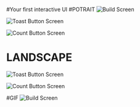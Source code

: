#Your first interactive UI
#POTRAIT
![Build Screen](./screenshots/first.png)

![Toast Button Screen](./screenshots/toast.png)

![Count Button Screen](./screenshots/count.png)

# LANDSCAPE
![Toast Button Screen](./screenshots/itoast.png)

![Count Button Screen](./screenshots/icount.png)

#GIF
![Build Screen](./screenshots/test.gif)
